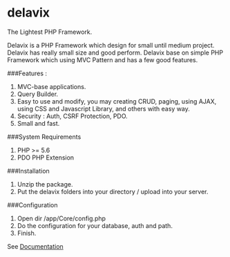 # delavix
The Lightest PHP Framework.

Delavix is a PHP Framework which design for small until medium project. Delavix has really small size and good perform. Delavix base on simple PHP Framework which using MVC Pattern and has a few good features.


###Features : 
1. MVC-base applications.
2. Query Builder.
3. Easy to use and modify, you may creating CRUD, paging, using AJAX, using CSS and Javascript Library, and others with easy way.
4. Security : Auth, CSRF Protection, PDO.
5. Small and fast.

###System Requirements 
1. PHP >= 5.6
2. PDO PHP Extension

###Installation 
1. Unzip the package.
2. Put the delavix folders into your directory / upload into your server.

###Configuration
1. Open dir /app/Core/config.php 
2. Do the configuration for your database, auth and path. 
3. Finish. 

See [Documentation](https://mwiguna.github.io/delavix)
